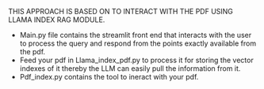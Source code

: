 THIS APPROACH IS BASED ON TO INTERACT WITH THE PDF USING LLAMA INDEX RAG MODULE.
  - Main.py file contains the streamlit front end that interacts with the user to process the query and respond from the points exactly available from the pdf.
  - Feed your pdf in Llama_index_pdf.py to process it for storing the vector indexes of it thereby the LLM can easily pull the information from it.
  - Pdf_index.py contains the tool to ineract with your pdf.
